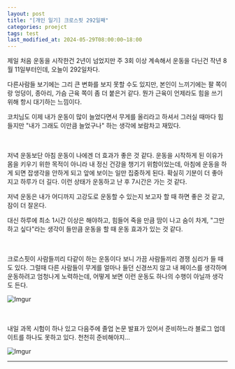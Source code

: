 ```yaml
---
layout: post
title: "[개인 일기] 크로스핏 292일째"
categories: proejct
tags: test
last_modified_at: 2024-05-29T08:00:00~18:00
---
```



제일 처음 운동을 시작한건 2년이 넘었지만 주 3회 이상 계속해서 운동을 다닌건 작년 8월 11일부터인데, 오늘이 292일차다. 

다른사람들 보기에는 그리 큰 변화를 보지 못할 수도 있지만, 본인이 느끼기에는 팔 쪽이랑 엉덩이, 종아리, 가슴 근육 쪽이 좀 더 붙은거 같다. 뭔가 근육이 언제라도 힘을 쓰기 위해 항시 대기하는 느낌이다. 

코치님도 이제 내가 운동이 많이 늘었다면서 무게를 올리라고 하셔서 그러실 때마다 힘들지만 "내가 그래도 이만큼 늘었구나" 하는 생각에 보람차고 재밌다.  

<br>
<br>
저녁 운동보단 아침 운동이 나에겐 더 효과가 좋은 것 같다. 운동을 시작하게 된 이유가 몸을 키우기 위한 목적이 아니라 내 정신 건강을 챙기기 위함이었는데, 아침에 운동을 하게 되면 잡생각을 안하게 되고 앞에 보이는 일만 집중하게 된다. 확실히 기분이 더 좋아지고 하루가 더 길다. 이런 상태가 운동하고 난 후 7시간은 가는 것 같다.  

저녁 운동은 내가 어디까지 고강도로 운동할 수 있는지 보고자 할 때 하면 좋은 것 같고, 잠이 더 잘온다.  

대신 하루에 최소 1시간 이상은 해야하고, 힘들어 죽을 만큼 땀이 나고 숨이 차게, "그만 하고 싶다"라는 생각이 들만큼 운동을 할 때 운동 효과가 있는 것 같다.  

<br>
<br>
크로스핏이 사람들끼리 다같이 하는 운동이다 보니 가끔 사람들끼리 경쟁 심리가 들 때도 있다. 그럴때 다른 사람들이 무게를 얼마나 들던 신경쓰지 않고 내 페이스를 생각하며 운동하려고 엄청나게 노력하는데, 어떻게 보면 이런 운동도 하나의 수행이 아닐까 생각도 든다.  

![Imgur](https://imgur.com/LdBCYHk.jpg)

<br>
<br>
내일 과목 시험이 하나 있고 다음주에 졸업 논문 발표가 있어서 준비하느라 블로그 업데이트를 하나도 못하고 있다. 천천히 준비해야지...   

![Imgur](https://imgur.com/bXqGF09.jpg)


---  